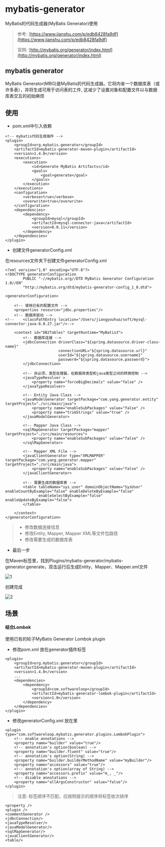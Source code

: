 # mybatis-generator

MyBatis的代码生成器(MyBatis Generator)使用

> 参考: [https://www.jianshu.com/p/edb8428fa9df](https://www.jianshu.com/p/edb8428fa9df)
> 
> 官网: [http://mybatis.org/generator/index.html](http://mybatis.org/generator/index.html)


## mybatis generator

MyBatis Generator(MBG)是MyBatis的代码生成器。它将内省一个数据库表（或许多表），并将生成可用于访问表的工件, 这减少了设置对象和配置文件以与数据库表交互的初始麻烦

## 使用

- pom.xml中引入依赖

```
<!-- mybatis代码生成插件 -->
<plugin>
    <groupId>org.mybatis.generator</groupId>
    <artifactId>mybatis-generator-maven-plugin</artifactId>
    <version>1.4.0</version>
    <executions>
        <execution>
            <id>Generate MyBatis Artifacts</id>
            <goals>
                <goal>generate</goal>
            </goals>
        </execution>
    </executions>
    <configuration>
        <verbose>true</verbose>
        <overwrite>true</overwrite>
    </configuration>
    <dependencies>
        <dependency>
            <groupId>mysql</groupId>
            <artifactId>mysql-connector-java</artifactId>
            <version>8.0.11</version>
        </dependency>
    </dependencies>
</plugin>
```

- 创建文件generatorConfig.xml

在resources文件夹下创建文件generatorConfig.xml

```
<?xml version="1.0" encoding="UTF-8"?>
<!DOCTYPE generatorConfiguration
        PUBLIC "-//mybatis.org//DTD MyBatis Generator Configuration 1.0//EN"
        "http://mybatis.org/dtd/mybatis-generator-config_1_0.dtd">

<generatorConfiguration>

    <!-- 使用已有的配置文件 -->
    <properties resource="jdbc.properties"/>
    <!-- 数据库驱动 -->
<!--    <classPathEntry location="/Users/jiangyouhua/soft/mysql-connector-java-8.0.27.jar"/>-->

    <context id="DB2Tables" targetRuntime="MyBatis3">
        <!-- 数据库连接 -->
        <jdbcConnection driverClass="${spring.datasource.driver-class-name}"
                        connectionURL="${spring.datasource.url}"
                        userId="${spring.datasource.username}"
                        password="${spring.datasource.password}">
        </jdbcConnection>

        <!-- 非必须，类型处理器，在数据库类型和java类型之间的转换控制 -->
        <javaTypeResolver >
            <property name="forceBigDecimals" value="false" />
        </javaTypeResolver>

        <!-- Entity Java Class -->
        <javaModelGenerator targetPackage="com.yang.generator.entity" targetProject="./src/main/java">
            <property name="enableSubPackages" value="false" />
            <property name="trimStrings" value="true" />
        </javaModelGenerator>

        <!-- Mapper Java Class -->
        <sqlMapGenerator targetPackage="mapper"  targetProject="./src/main/resources">
            <property name="enableSubPackages" value="false" />
        </sqlMapGenerator>

        <!-- Mapper XML File -->
        <javaClientGenerator type="XMLMAPPER" targetPackage="com.yang.generator.mapper"  targetProject="./src/main/java">
            <property name="enableSubPackages" value="false" />
        </javaClientGenerator>

        <!-- 需要生成的数据库表 -->
        <table tableName="sys_user" domainObjectName="SysUser" enableCountByExample="false" enableDeleteByExample="false"
               enableSelectByExample="false" enableUpdateByExample="false">
        </table>

    </context>
</generatorConfiguration>
```

> - 修改数据连接信息
> - 修改Entity, Mapper, Mapper XML等文件包路径
> - 修改需要生成的数据库表

- 最后一步

在Maven标签里，找到Plugins/mybatis-generator/mybatis-generator.generate，双击运行后生成Entity、Mapper、Mapper.xml文件

![1](./docs/1.jpg)

创建完成

![2](./docs/2.jpg)

## 场景

#### 结合Lombok

使用已有的轮子MyBatis Generator Lombok plugin

- 修改pom.xml 放在generator插件标签

```
<plugin>
    <groupId>org.mybatis.generator</groupId>
    <artifactId>mybatis-generator-maven-plugin</artifactId>
    <version>1.4.0</version>
    ...
    <dependencies>
        <dependency>
            <groupId>com.softwareloop</groupId>
            <artifactId>mybatis-generator-lombok-plugin</artifactId>
            <version>1.0</version>
        </dependency>
    </dependencies>
</plugin>
```

- 修改generatorConfig.xml 放在<context>里

```
<plugin type="com.softwareloop.mybatis.generator.plugins.LombokPlugin">
    <!-- enable annotations -->
    <property name="builder" value="true"/>
    <!-- annotation's option(boolean) -->
    <property name="builder.fluent" value="true"/>
    <!-- annotation's option(String) -->
    <property name="builder.builderMethodName" value="myBuilder"/>
    <property name="accessors" value="true"/>
    <!-- annotation's option(array of String) -->
    <property name="accessors.prefix" value="m_, _"/>
    <!-- disable annotations -->
    <property name="allArgsConstructor" value="false"/>
</plugin>
```

> 注意: <context>标签顺序不匹配，应按照提示的顺序将标签依次排序

```
<property />
<plugin />
<commentGenerator />
<jdbcConnection/>
<javaTypeResolver/>
<javaModelGenerator/>
<sqlMapGenerator/>
<javaClientGenerator/>
<table/>
```
